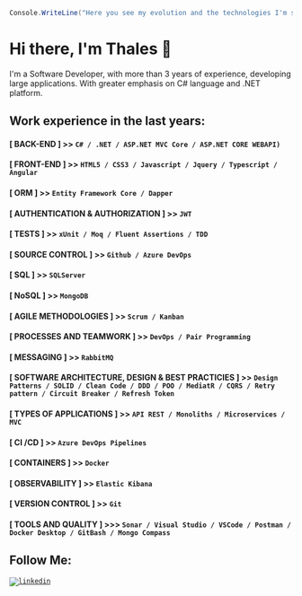 ```c#
Console.WriteLine("Here you see my evolution and the technologies I'm studying");
```

# Hi there, I'm Thales 👋

I'm a Software Developer, with more than 3 years of experience, developing large applications. 
With greater emphasis on C# language and .NET platform.

## Work experience in the last years:

#### [ BACK-END ] >> `C# / .NET / ASP.NET MVC Core / ASP.NET CORE WEBAPI)`

#### [ FRONT-END ] >> `HTML5 / CSS3 / Javascript / Jquery / Typescript / Angular`

#### [ ORM ] >> `Entity Framework Core / Dapper`

#### [ AUTHENTICATION & AUTHORIZATION ] >> `JWT`

#### [ TESTS ] >> `xUnit / Moq / Fluent Assertions / TDD`

#### [ SOURCE CONTROL ] >> `Github / Azure DevOps`

#### [ SQL ] >> `SQLServer`

#### [ NoSQL ] >> `MongoDB`

#### [ AGILE METHODOLOGIES ] >> `Scrum / Kanban`

#### [ PROCESSES AND TEAMWORK ] >> `DevOps / Pair Programming`

#### [ MESSAGING ] >> `RabbitMQ`

#### [ SOFTWARE ARCHITECTURE, DESIGN & BEST PRACTICIES ] >> `Design Patterns / SOLID / Clean Code / DDD / POO / MediatR / CQRS / Retry pattern / Circuit Breaker / Refresh Token`

#### [ TYPES OF APPLICATIONS ] >> `API REST / Monoliths / Microservices / MVC`

#### [ CI /CD ] >> `Azure DevOps Pipelines`

#### [ CONTAINERS ] >> `Docker`

#### [ OBSERVABILITY ] >> `Elastic Kibana`

#### [ VERSION CONTROL ] >> `Git`

#### [ TOOLS AND QUALITY ] >>> `Sonar / Visual Studio / VSCode / Postman / Docker Desktop / GitBash / Mongo Compass`

## Follow Me: 
<code>[![linkedin](https://user-images.githubusercontent.com/36715075/87363855-70435700-c548-11ea-8dd5-dc7f879318cb.png)](https://www.linkedin.com/in/thales-lima-918245191/)</code>

<!--
**Th-Lima/Th-Lima** is a ✨ _special_ ✨ repository because its `README.md` (this file) appears on your GitHub profile.
